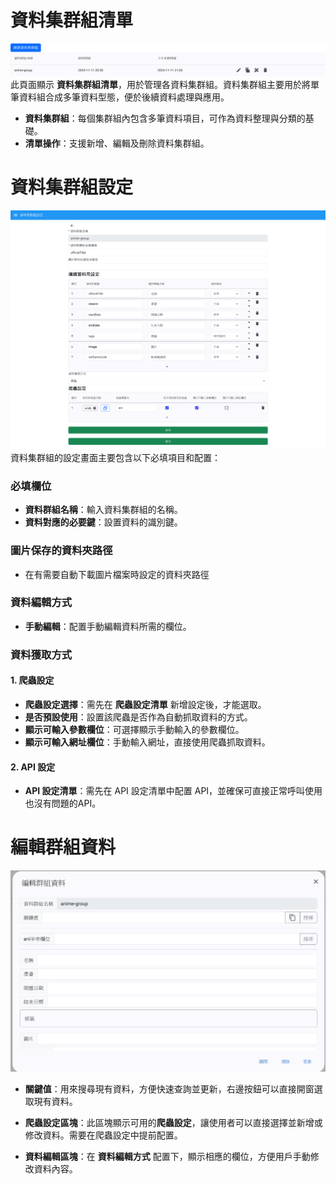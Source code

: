 # 資料集群組清單

![資料集群組清單](../md-img/資料集群組清單.png)
此頁面顯示 **資料集群組清單**，用於管理各資料集群組。資料集群組主要用於將單筆資料組合成多筆資料型態，便於後續資料處理與應用。

- **資料集群組**：每個集群組內包含多筆資料項目，可作為資料整理與分類的基礎。
- **清單操作**：支援新增、編輯及刪除資料集群組。

# 資料集群組設定

![資料集群組設定](../md-img/資料集群組設定.png)
資料集群組的設定畫面主要包含以下必填項目和配置：

### 必填欄位

- **資料群組名稱**：輸入資料集群組的名稱。
- **資料對應的必要鍵**：設置資料的識別鍵。

### 圖片保存的資料夾路徑

- 在有需要自動下載圖片檔案時設定的資料夾路徑

### 資料編輯方式

- **手動編輯**：配置手動編輯資料所需的欄位。

### 資料獲取方式

#### 1. 爬蟲設定

- **爬蟲設定選擇**：需先在 **爬蟲設定清單** 新增設定後，才能選取。
- **是否預設使用**：設置該爬蟲是否作為自動抓取資料的方式。
- **顯示可輸入參數欄位**：可選擇顯示手動輸入的參數欄位。
- **顯示可輸入網址欄位**：手動輸入網址，直接使用爬蟲抓取資料。

#### 2. API 設定

- **API 設定清單**：需先在 API 設定清單中配置 API，並確保可直接正常呼叫使用也沒有問題的API。

# 編輯群組資料

![編輯群組資料](../md-img/編輯群組資料.png)

- **關鍵值**：用來搜尋現有資料，方便快速查詢並更新，右邊按鈕可以直接開窗選取現有資料。
- **爬蟲設定區塊**：此區塊顯示可用的**爬蟲設定**，讓使用者可以直接選擇並新增或修改資料。需要在爬蟲設定中提前配置。

- **資料編輯區塊**：在 **資料編輯方式** 配置下，顯示相應的欄位，方便用戶手動修改資料內容。
